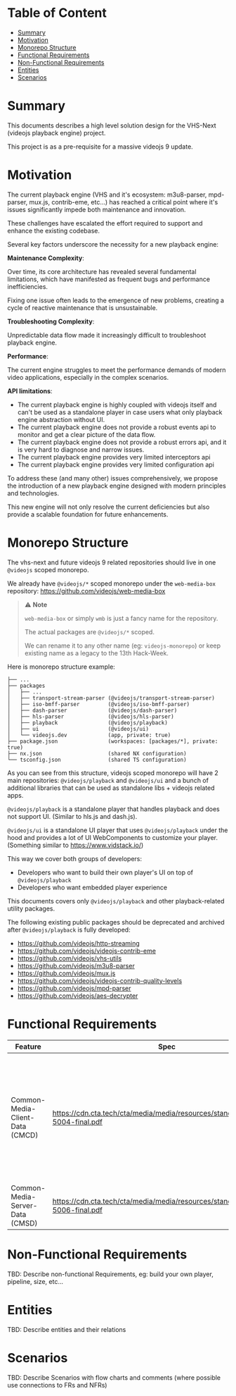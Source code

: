 # Table of Content

* [Summary](#summary)
* [Motivation](#motivation)
* [Monorepo Structure](#monorepo-structure)
* [Functional Requirements](#functional-requirements)
* [Non-Functional Requirements](#non-functional-requirements)
* [Entities](#entities)
* [Scenarios](#scenarios)


# Summary

This documents describes a high level solution design for the VHS-Next (videojs playback engine) project.

This project is as a pre-requisite for a massive videojs 9 update.

# Motivation

The current playback engine (VHS and it's ecosystem: m3u8-parser, mpd-parser, mux.js, contrib-eme, etc...) has reached a critical point where it's issues significantly impede both maintenance and innovation.

These challenges have escalated the effort required to support and enhance the existing codebase.

Several key factors underscore the necessity for a new playback engine:

**Maintenance Complexity**: 

Over time, its core architecture has revealed several fundamental limitations, which have manifested as frequent bugs and performance inefficiencies. 

Fixing one issue often leads to the emergence of new problems, creating a cycle of reactive maintenance that is unsustainable.

**Troubleshooting Complexity**: 

Unpredictable data flow made it increasingly difficult to troubleshoot playback engine.

**Performance**: 

The current engine struggles to meet the performance demands of modern video applications, especially in the complex scenarios.

**API limitations**:

- The current playback engine is highly coupled with videojs itself and can't be used as a standalone player in case users what only playback engine abstraction without UI.
- The current playback engine does not provide a robust events api to monitor and get a clear picture of the data flow.
- The current playback engine does not provide a robust errors api, and it is very hard to diagnose and narrow issues.
- The current playback engine provides very limited interceptors api
- The current playback engine provides very limited configuration api

To address these (and many other) issues comprehensively, we propose the introduction of a new playback engine designed with modern principles and technologies.

This new engine will not only resolve the current deficiencies but also provide a scalable foundation for future enhancements.


# Monorepo Structure

The vhs-next and future videojs 9 related repositories should live in one `@videojs` scoped monorepo.

We already have `@videojs/*` scoped monorepo under the `web-media-box` repository:
https://github.com/videojs/web-media-box

> ⚠️ **Note**
>
> `web-media-box` or simply `wmb` is just a fancy name for the repository.
>
> The actual packages are `@videojs/*` scoped.
>
> We can rename it to any other name (eg: `videojs-monorepo`) or keep existing name as a legacy to the 13th Hack-Week.

Here is monorepo structure example:

```
├── ...
├── packages
│   ├── ...
│   ├── transport-stream-parser (@videojs/transport-stream-parser)
│   ├── iso-bmff-parser         (@videojs/iso-bmff-parser)
│   ├── dash-parser             (@videojs/dash-parser)
│   ├── hls-parser              (@videojs/hls-parser)
│   ├── playback                (@videojs/playback)
│   ├── ui                      (@videojs/ui)
│   └── videojs.dev             (app, private: true)
├── package.json                (workspaces: [packages/*], private: true)
├── nx.json                     (shared NX configuration)
└── tsconfig.json               (shared TS configuration)

```

As you can see from this structure, videojs scoped monorepo will have 2 main repositories:
`@videojs/playback` and `@videojs/ui` and a bunch of additional libraries that can be used as standalone libs + videojs related apps.

`@videojs/playback` is a standalone player that handles playback and does not support UI. (Similar to hls.js and dash.js).

`@videojs/ui` is a standalone UI player that uses `@videojs/playback` under the hood and provides a lot of UI WebComponents to customize your player. (Something similar to https://www.vidstack.io/)

This way we cover both groups of developers:
- Developers who want to build their own player's UI on top of `@videojs/playback`
- Developers who want embedded player experience

This documents covers only `@videojs/playback` and other playback-related utility packages.

The following existing public packages should be deprecated and archived after `@videojs/playback` is fully developed:
- https://github.com/videojs/http-streaming
- https://github.com/videojs/videojs-contrib-eme
- https://github.com/videojs/vhs-utils
- https://github.com/videojs/m3u8-parser
- https://github.com/videojs/mux.js
- https://github.com/videojs/videojs-contrib-quality-levels
- https://github.com/videojs/mpd-parser
- https://github.com/videojs/aes-decrypter

# Functional Requirements

| Feature                         | Spec                                                                             | Shaka                                                                            | hls.js                                                                            | dash.js                                                                                           | Notes                                                                                                                                                                      | Must | Should | Could |
|---------------------------------|----------------------------------------------------------------------------------|----------------------------------------------------------------------------------|-----------------------------------------------------------------------------------|---------------------------------------------------------------------------------------------------|----------------------------------------------------------------------------------------------------------------------------------------------------------------------------|------|--------|-------|
| Common-Media-Client-Data (CMCD) | https://cdn.cta.tech/cta/media/media/resources/standards/pdfs/cta-5004-final.pdf | https://github.com/shaka-project/shaka-player/blob/main/lib/util/cmcd_manager.js | https://github.com/video-dev/hls.js/blob/master/src/controller/cmcd-controller.ts | https://github.com/Dash-Industry-Forum/dash.js/blob/development/src/streaming/models/CmcdModel.js | All major open source players support this feature, and implementation should be pretty straightforward. We may consider re-using `@svta/common-media-library/cmsd` utils. |      | SHOULD |       |
| Common-Media-Server-Data (CMSD) | https://cdn.cta.tech/cta/media/media/resources/standards/pdfs/cta-5006-final.pdf | https://github.com/shaka-project/shaka-player/blob/main/lib/util/cmsd_manager.js | Not Implemented                                                                   | https://github.com/Dash-Industry-Forum/dash.js/blob/development/src/streaming/models/CmsdModel.js |                                                                                                                                                                            |      |        |       |


# Non-Functional Requirements

TBD: Describe non-functional Requirements, eg: build your own player, pipeline, size, etc...

# Entities

TBD: Describe entities and their relations

# Scenarios

TBD: Describe Scenarios with flow charts and comments (where possible use connections to FRs and NFRs)
